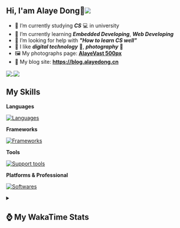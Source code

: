 ## Hi, **I'am Alaye Dong**👋<img src="https://visitor-badge.laobi.icu/badge?page_id=Alaye-Dong.Alaye-Dong"/>

- 📖 I’m currently studying ***CS*** 💻 in university
- 🌱 I’m currently learning ***Embedded Developing***, ***Web Developing***
- 🤔 I’m looking for help with ***"How to learn CS well"***
- 🤩 I like ***digital technology*** 📱, ***photography*** 📸
- 🖼️ My photographs page: **[AlayeVast 500px](https://500px.com.cn/AlayeVast)**
- 📰 My blog site: **https://blog.alayedong.cn**

<!--
[![Alaye's GitHub stats](https://github-readme-stats.vercel.app/api?username=Alaye-Dong&custom_title=Alaye%20Dong`s%20GitHub%20stats&show_icons=true&rank_icon=percentile&theme=transparent&include_all_commits=true&count_private=true)](https://github.com/anuraghazra/github-readme-stats) 
[![Top Langs](https://github-readme-stats.vercel.app/api/top-langs/?username=Alaye-Dong\&layout=compact&theme=transparent)](https://github.com/anuraghazra/github-readme-stats)
-->
<a href="https://github.com/anuraghazra/github-readme-stats">
  <img height=200 align="center" src="https://github-readme-stats.vercel.app/api?username=Alaye-Dong&custom_title=Alaye%20Dong`s%20GitHub%20stats&show_icons=true&rank_icon=percentile&theme=transparent&include_all_commits=true&count_private=true" />
</a>
<a href="https://github.com/anuraghazra/convoychat">
  <img height=200 align="center" src="https://github-readme-stats.vercel.app/api/top-langs/?username=Alaye-Dong&layout=compact&theme=transparent&include_all_commits=true&count_private=true&langs_count=8&card_width=300" />
</a>

## My Skills

**Languages**

[![Languages](https://go-skill-icons.vercel.app/api/icons?i=c,java,html,css,js,ts,py,dart&perline=15)](https://github.com/LelouchFR/skill-icons)

**Frameworks**

[![Frameworks](https://go-skill-icons.vercel.app/api/icons?i=arduino,platformio,spring,vue,nuxt,astro,tailwindcss,flutter&perline=15)](https://github.com/LelouchFR/skill-icons)

**Tools**

[![Support tools](https://go-skill-icons.vercel.app/api/icons?i=git,pnpm,vite,vitepress,pinia,anaconda,docker,nginx,mysql,redis&perline=15)](https://github.com/LelouchFR/skill-icons)

**Platforms & Professional**

[![Softwares](https://go-skill-icons.vercel.app/api/icons?i=windows,androidstudio,vscode,idea,pycharm,webstorm,ps,lr,davinci,canva,github,vercel&perline=15)](https://github.com/LelouchFR/skill-icons)

<details>	
  <summary><h2> ⌚ My WakaTime Stats </b></summary>

<!--START_SECTION:waka-->
![Code Time](http://img.shields.io/badge/Code%20Time-645%20hrs%2013%20mins-blue)

![Profile Views](http://img.shields.io/badge/Profile%20Views-13-blue)

![Lines of code](https://img.shields.io/badge/From%20Hello%20World%20I%27ve%20Written-1.2%20million%20lines%20of%20code-blue)

**🐱 My GitHub Data** 

> 📦 133.5 kB Used in GitHub's Storage 
 > 
> 🏆 401 Contributions in the Year 2025
 > 
> 🚫 Not Opted to Hire
 > 
> 📜 35 Public Repositories 
 > 
> 🔑 6 Private Repositories 
 > 
**I'm a Night 🦉** 

```text
🌞 Morning                139 commits         ██░░░░░░░░░░░░░░░░░░░░░░░   07.69 % 
🌆 Daytime                567 commits         ████████░░░░░░░░░░░░░░░░░   31.36 % 
🌃 Evening                768 commits         ███████████░░░░░░░░░░░░░░   42.48 % 
🌙 Night                  334 commits         █████░░░░░░░░░░░░░░░░░░░░   18.47 % 
```
📅 **I'm Most Productive on Monday** 

```text
Monday                   300 commits         ████░░░░░░░░░░░░░░░░░░░░░   16.59 % 
Tuesday                  275 commits         ████░░░░░░░░░░░░░░░░░░░░░   15.21 % 
Wednesday                243 commits         ███░░░░░░░░░░░░░░░░░░░░░░   13.44 % 
Thursday                 300 commits         ████░░░░░░░░░░░░░░░░░░░░░   16.59 % 
Friday                   245 commits         ███░░░░░░░░░░░░░░░░░░░░░░   13.55 % 
Saturday                 194 commits         ███░░░░░░░░░░░░░░░░░░░░░░   10.73 % 
Sunday                   251 commits         ███░░░░░░░░░░░░░░░░░░░░░░   13.88 % 
```


📊 **This Week I Spent My Time On** 

```text
💬 Programming Languages: 
Vue.js                   47 mins             █████████░░░░░░░░░░░░░░░░   36.00 % 
JSON                     37 mins             ███████░░░░░░░░░░░░░░░░░░   28.34 % 
Markdown                 22 mins             ████░░░░░░░░░░░░░░░░░░░░░   16.68 % 
YAML                     15 mins             ███░░░░░░░░░░░░░░░░░░░░░░   11.34 % 
Python                   4 mins              █░░░░░░░░░░░░░░░░░░░░░░░░   03.46 % 

🔥 Editors: 
VS Code                  2 hrs 7 mins        ████████████████████████░   96.54 % 
PyCharm                  4 mins              █░░░░░░░░░░░░░░░░░░░░░░░░   03.46 % 

🐱‍💻 Projects: 
vue-class-homework-monore2 hrs 4 mins        ███████████████████████░░   93.73 % 
PyCharmMiscProject       4 mins              █░░░░░░░░░░░░░░░░░░░░░░░░   03.46 % 
vue-class-homework       3 mins              █░░░░░░░░░░░░░░░░░░░░░░░░   02.82 % 
```

**I Mostly Code in Java** 

```text
Java                     8 repos             ████░░░░░░░░░░░░░░░░░░░░░   17.78 % 
TypeScript               8 repos             ████░░░░░░░░░░░░░░░░░░░░░   17.78 % 
Vue                      4 repos             ██░░░░░░░░░░░░░░░░░░░░░░░   08.89 % 
CSS                      3 repos             ██░░░░░░░░░░░░░░░░░░░░░░░   06.67 % 
Dart                     1 repo              █░░░░░░░░░░░░░░░░░░░░░░░░   02.22 % 
```



**Timeline**

![Lines of Code chart](https://raw.githubusercontent.com/Alaye-Dong/Alaye-Dong/main/assets/bar_graph.png)


 Last Updated on 16/10/2025 18:51:16 UTC
<!--END_SECTION:waka-->

</details>
